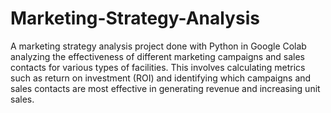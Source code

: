 # Marketing-Strategy-Analysis
A marketing strategy analysis project done with Python in Google Colab analyzing the effectiveness of different marketing campaigns and sales contacts for various types of facilities.
This involves calculating metrics such as return on investment (ROI) and identifying which campaigns and sales contacts are most effective in generating revenue and increasing unit sales.
